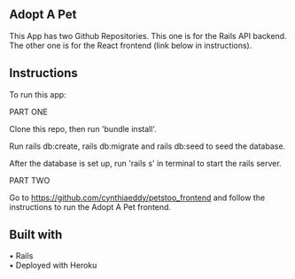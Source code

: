 ## Adopt A Pet

This App has two Github Repositories. This one is for the Rails API backend. The other one is for the React frontend (link below in instructions).

## Instructions
To run this app:

PART ONE

Clone this repo, then run 'bundle install'.

Run rails db:create, rails db:migrate and rails db:seed to seed the database.

After the database is set up, run 'rails s' in terminal to start the rails server.

PART TWO

Go to https://github.com/cynthiaeddy/petstoo_frontend and follow the instructions to run the Adopt A Pet frontend.

## Built with
• Rails <br/>
• Deployed with Heroku

